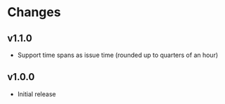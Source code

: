 Changes
=======

## v1.1.0

* Support time spans as issue time (rounded up to quarters of an hour)

## v1.0.0

* Initial release
